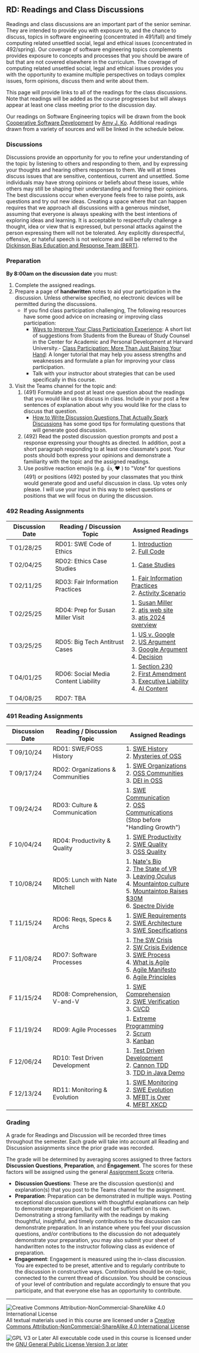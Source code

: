 ## RD: Readings and Class Discussions

Readings and class discussions are an important part of the senior seminar.  They are intended to provide you with exposure to, and the chance to discuss, topics in software engineering (concentrated in 491/fall) and timely computing related unsettled social, legal and ethical issues (concentrated in 492/spring). Our coverage of software engineering topics complements provides exposure to concepts and processes that you should be aware of but that are not covered elsewhere in the curriculum.  The coverage of computing related unsettled social, legal and ethical issues provides you with the opportunity to examine multiple perspectives on todays complex issues, form opinions, discuss them and write about them.

This page will provide links to all of the readings for the class discussions.  Note that readings will be added as the course progresses but will always appear at least one class meeting prior to the discussion day.

Our readings on Software Engineering topics will be drawn from the book [Cooperative Software Development](https://faculty.washington.edu/ajko/books/cooperative-software-development/) by [Amy J. Ko](https://faculty.washington.edu/ajko/). Additional readings drawn from a variety of sources and will be linked in the schedule below.

### Discussions

Discussions provide an opportunity for you to refine your understanding of the topic by listening to others and responding to them, and by expressing your thoughts and hearing others responses to them.  We will at times discuss issues that are sensitive, contentious, current and unsettled. Some individuals may have strong opinions or beliefs about these issues, while others may still be shaping their understanding and forming their opinions. The best discussions occur when everyone feels free to raise points, ask questions and try out new ideas. Creating a space where that can happen requires that we approach all discussions with a generous mindset, assuming that everyone is always speaking with the best intentions of exploring ideas and learning. It is acceptable to respectfully challenge a thought, idea or view that is expressed, but personal attacks against the person expressing them will not be tolerated. Any explicitly disrespectful, offensive, or hateful speech is not welcome and will be referred to the [Dickinson Bias Education and Response Team (BERT)](https://www.dickinson.edu/info/20050/diversity_and_inclusion/3406/bias_education_and_response_team).

### Preparation

**By 8:00am on the discussion date** you must:

1. Complete the assigned readings. 
2. Prepare a page of **handwritten** notes to aid your participation in the discussion. Unless otherwise specified, no electronic devices will be permitted during the discussions.
   - If you find class participation challenging, The following resources have some good advice on increasing or improving class participation:
     - [Ways to Improve Your Class Participation Experience](https://studylib.net/doc/18188459/ways-to-improve-your-class-participation-experience--sugg...): A short list of suggestions from Students from the Bureau of Study Counsel in the Center for Academic and Personal Development at Harvard University.- [Class Participation: More Than Just Raising Your Hand](https://www.millersville.edu/gened/files/pdfs-faculty-handbook/class-participation-tutorial.pdf): A longer tutorial that may help you assess strengths and weaknesses and formulate a plan for improving your class participation.
     - Talk with your instructor about strategies that can be used specifically in this course.
3. Visit the Teams channel for the topic and:
   1. (491) Formulate and post at least one question about the readings that you would like us to discuss in class. Include in your post a few sentences of explanation about why you would like for the class to discuss that question.
      - [How to Write Discussion Questions That Actually Spark Discussions](https://www.eduflow.com/blog/how-to-write-discussion-questions-that-actually-spark-discussions) has some good tips for formulating  questions that will generate good discussion.
   2. (492) Read the posted discussion question prompts and post a response expressing your thoughts as directed. In addition, post a short paragraph responding to at least one classmate's post. Your posts should both express your opinions and demonstrate a familiarity with the topic and the assigned readings.
   3. Use positive reaction emojis (e.g. 👍, ❤️ ) to "Vote" for questions (491) or positions (492) posted by your classmates that you think would generate good and useful discussion in class.  Up votes only please. I will use your input in this way to select questions or positions that we will focus on during the discussion.

### 492 Reading Assignments

Discussion Date | Reading / Discussion Topic           | Assigned Readings
----------------|--------------------------------------|--------------------
T 01/28/25      | RD01: SWE Code of Ethics             | 1. [Introduction]<br>2. [Full Code]
T 02/04/25      | RD02: Ethics Case Studies            | 1. [Case Studies]
T 02/11/25      | RD03: Fair Information Practices     | 1. [Fair Information Practices]<br>2. [Activity Scenario]
T 02/25/25      | RD04: Prep for Susan Miller Visit    | 1. [Susan Miller]<br>2. [atis web site]<br>3. [atis 2024 overview]
T 03/25/25      | RD05: Big Tech Antitrust Cases       | 1. [US v. Google]<br>2. [US Argument]<br>3. [Google Argument]<br>4. [Decision]
T 04/01/25      | RD06: Social Media Content Liability | 1. [Section 230]<br>2. [First Amendment]<br>3. [Executive Liability]<br>4. [AI Content]
T 04/08/25      | RD07: TBA                            |

[Introduction]: https://www.researchgate.net/profile/Donald-Gotterbarn/publication/3247475_How_the_new_Software_Engineering_Code_of_Ethics_affects_you/links/5702d21608aeade57a2469f1/How-the-new-Software-Engineering-Code-of-Ethics-affects-you.pdf
[Full Code]: https://ethics.acm.org/code-of-ethics/software-engineering-code/

[Case Studies]: https://courses.cs.vt.edu/cs4944/S14/GotterbarnMiller.pdf
[Podcast (10:00)]: https://freecodecamp.libsyn.com/ep-7-the-code-im-still-ashamed-of

[Fair Information Practices]: https://www.worldprivacyforum.org/2008/01/report-a-brief-introduction-to-fair-information-practices/
[Activity Scenario]: materials/glucomon.md

[Susan Miller]: https://atis.org/staff/susan-miller-president-ceo/
[atis web site]: https://atis.org
[atis 2024 overview]: https://atis.org/?sdm_process_download=1&download_id=1960198

[US v. Google]: https://go.gale.com/ps/retrieve.do?tabID=T004&resultListType=RESULT_LIST&searchResultsType=SingleTab&retrievalId=ee6ff164-c28f-4e8e-be71-9e4d010d3499&hitCount=2&searchType=BasicSearchForm&currentPosition=1&docId=GALE%7CA763660614&docType=Article&sort=Relevance&contentSegment=ZNEW-FullText&prodId=STND&pageNum=1&contentSet=GALE%7CA763660614&searchId=R1&userGroupName=carl22017&inPS=true
[US Argument]: https://go.gale.com/ps/retrieve.do?tabID=T004&resultListType=RESULT_LIST&searchResultsType=SingleTab&retrievalId=ab9cba7e-39e5-41f4-90ac-fd17482602ad&hitCount=3&searchType=BasicSearchForm&currentPosition=2&docId=GALE%7CA770275785&docType=Article&sort=Relevance&contentSegment=ZONE-MOD1&prodId=AONE&pageNum=1&contentSet=GALE%7CA770275785&searchId=R3&userGroupName=carl22017&inPS=true
[Google Argument]: https://go.gale.com/ps/retrieve.do?tabID=T004&resultListType=RESULT_LIST&searchResultsType=SingleTab&retrievalId=276d50ca-296b-4857-85ab-0d2880301188&hitCount=1&searchType=BasicSearchForm&currentPosition=1&docId=GALE%7CA772840721&docType=Article&sort=Relevance&contentSegment=ZONE-MOD1&prodId=AONE&pageNum=1&contentSet=GALE%7CA772840721&searchId=R4&userGroupName=carl22017&inPS=true
[Decision]: https://go.gale.com/ps/retrieve.do?tabID=T004&resultListType=RESULT_LIST&searchResultsType=SingleTab&retrievalId=7f51b841-4540-4356-95b8-ac8e10346686&hitCount=3&searchType=BasicSearchForm&currentPosition=1&docId=GALE%7CA803969901&docType=Article&sort=Relevance&contentSegment=ZONE-MOD1&prodId=AONE&pageNum=1&contentSet=GALE%7CA803969901&searchId=R5&userGroupName=carl22017&inPS=true

[Section 230]: https://advance.lexis.com/document/?pdmfid=1519360&crid=78989e10-8961-460a-b498-b67c92723f7e&pddocfullpath=%2Fshared%2Fdocument%2Fnews%2Furn%3AcontentItem%3A600W-7V51-JBG3-60YD-00000-00&pdcontentcomponentid=6742&pdteaserkey=sr0&pditab=allpods&ecomp=hc-yk&earg=sr0&prid=ab077065-19a8-4acf-9b20-7f353b577cb0
[First Amendment]: https://advance.lexis.com/document/?pdmfid=1519360&crid=3d5a3db6-2d4c-4e10-934e-7a9eb41e7126&pddocfullpath=%2Fshared%2Fdocument%2Fnews%2Furn%3AcontentItem%3A6BDJ-J3F1-JBG3-603H-00000-00&pdcontentcomponentid=6742&pdteaserkey=sr0&pditab=allpods&ecomp=hc-yk&earg=sr0&prid=f93efefe-0ecf-40cc-bfca-50d7c0ffc9b4
[Executive Liability]: https://advance.lexis.com/document/?pdmfid=1519360&crid=472e5585-8a80-4e5c-8bd6-fc40effb5ffd&pddocfullpath=%2Fshared%2Fdocument%2Fnews%2Furn%3AcontentItem%3A6CV0-5MG1-JBG3-601R-00000-00&pdcontentcomponentid=6742&pdteaserkey=sr0&pditab=allpods&ecomp=hc-yk&earg=sr0&prid=d71d5ba4-c571-43a8-a028-93cc8a553043
[AI Content]: https://advance.lexis.com/document/?pdmfid=1519360&crid=868bdd40-7c70-4c44-9d07-f6f5fe895b5e&pddocfullpath=%2Fshared%2Fdocument%2Fnews%2Furn%3AcontentItem%3A6D7Y-BY11-DXY4-X46K-00000-00&pdcontentcomponentid=6742&pdteaserkey=sr1&pditab=allpods&ecomp=hc-yk&earg=sr1&prid=1c83cc52-da85-4218-840f-b77127ec4e96

### 491 Reading Assignments

Discussion Date | Reading / Discussion Topic          | Assigned Readings
----------------|-------------------------------------|--------------------
T 09/10/24      | RD01: SWE/FOSS History              | 1. [SWE History]<br>2. [Mysteries of OSS]
T 09/17/24      | RD02: Organizations & Communities   | 1. [SWE Organizations]<br>2. [OSS Communities]<br>3. [DEI in OSS]
T 09/24/24      | RD03: Culture & Communication       | 1. [SWE Communication]<br>2. [OSS Communications]<br>(Stop before "Handling Growth")
F 10/04/24      | RD04: Productivity & Quality        | 1. [SWE Productivity]<br>2. [SWE Quality]<br>3. [OSS Quality]
T 10/08/24      | RD05: Lunch with Nate Mitchell      | 1. [Nate's Bio]<br>2. [The State of VR]<br>3. [Leaving Oculus]<br>4. [Mountaintop culture]<br>5. [Mountaintop Raises $30M]<br>6. [Spectre Divide]
T 11/15/24      | RD06: Reqs, Specs & Archs           | 1. [SWE Requirements]<br>2. [SWE Architecture]<br>3. [SWE Specifications]
F 11/08/24      | RD07: Software Processes            | 1. [The SW Crisis]<br>2. [SW Crisis Evidence]<br>3. [SWE Process]<br>4. [What is Agile]<br>5. [Agile Manifesto]<br>6. [Agile Principles]
F 11/15/24      | RD08: Comprehension, V-and-V        | 1. [SWE Comprehension]<br>2. [SWE Verification]<br>3. [CI/CD]
F 11/19/24      | RD09: Agile Processes               | 1. [Extreme Programming]<br>2. [Scrum]<br>3. [Kanban]
F 12/06/24      | RD10: Test Driven Development       | 1. [Test Driven Development]<br>2. [Cannon TDD]<br>3. [TDD in Java Demo]
F 12/13/24      | RD11: Monitoring & Evolution        | 1. [SWE Monitoring]<br>2. [SWE Evolution]<br>3. [MFBT is Over]<br>4. [MFBT XKCD]

[SWE History]: https://faculty.washington.edu/ajko/books/cooperative-software-development/history
[Mysteries of OSS]: https://doi.ieeecomputersociety.org/10.1109/HICSS.2005.609

[SWE Organizations]: https://faculty.washington.edu/ajko/books/cooperative-software-development/organizations
[OSS Communities]: https://opensource.com/business/13/6/four-types-organizational-structures-within-open-source-communities
[DEI in OSS]: https://blog.container-solutions.com/wtf-is-wrong-with-open-source-communities

[SWE Communication]: https://faculty.washington.edu/ajko/books/cooperative-software-development/communication
[OSS Communications]: https://producingoss.com/en/producingoss.html#communications

[SWE Productivity]: https://faculty.washington.edu/ajko/books/cooperative-software-development/productivity
[SWE Quality]: https://faculty.washington.edu/ajko/books/cooperative-software-development/quality
[OSS Quality]: https://blogs.worldbank.org/en/opendata/quality-open-source-software-how-many-eyes-are-enough

[Nate's Bio]: materials/NateBio.md
[The State of VR]: https://techcrunch.com/2016/06/20/oculus-interview/
[Leaving Oculus]: https://www.theverge.com/2019/8/13/20804074/oculus-vr-nate-mitchell-leaving-co-founder-virtual-reality-pioneer-facebook
[Mountaintop Culture]: https://www.gamesindustry.biz/oculus-vets-size-up-challenge-facing-their-new-studio-mountaintop
[Mountaintop Raises $30M]: https://venturebeat.com/games/nate-mitchells-mountaintop-raises-30m-for-player-vs-player-games/
[Spectre Divide]: https://www.youtube.com/watch?v=-2fqInBNkfE

[SWE Requirements]: https://faculty.washington.edu/ajko/books/cooperative-software-development/requirements
[SWE Architecture]: https://faculty.washington.edu/ajko/books/cooperative-software-development/architecture
[SWE Specifications]: https://faculty.washington.edu/ajko/books/cooperative-software-development/specifications

[The SW Crisis]: https://www.youtube.com/watch?v=0b5vp4Z2PKE
[SW Crisis Evidence]: https://www.youtube.com/watch?v=Cd3TrUK8axU
[SWE Process]: https://faculty.washington.edu/ajko/books/cooperative-software-development/process
[What is Agile]: https://www.agilealliance.org/agile101/
[Agile Manifesto]: https://agilemanifesto.org/
[Agile Principles]: https://agilemanifesto.org/principles.html

[SWE Comprehension]: https://faculty.washington.edu/ajko/books/cooperative-software-development/comprehension
[SWE Verification]: https://faculty.washington.edu/ajko/books/cooperative-software-development/verification
[CI/CD]: https://www.digitalocean.com/community/tutorials/an-introduction-to-continuous-integration-delivery-and-deployment

[Extreme Programming]: https://ronjeffries.com/xprog/what-is-extreme-programming/
[Scrum]: https://www.codemag.com/article/0805051/Introduction-to-Scrum
[Kanban]: https://getnave.com/blog/what-is-the-kanban-method/

[Test Driven Development]: https://martinfowler.com/bliki/TestDrivenDevelopment.html
[Cannon TDD]: https://tidyfirst.substack.com/p/canon-tdd
[TDD in Java Demo]: https://www.youtube.com/watch?v=eMU_hninZAs

[SWE Monitoring]: https://faculty.washington.edu/ajko/books/cooperative-software-development/monitoring
[SWE Evolution]: https://faculty.washington.edu/ajko/books/cooperative-software-development/evolution
[MFBT is Over]: https://lms.dickinson.edu/mod/resource/view.php?id=1146854
[MFBT XKCD]: https://www.explainxkcd.com/wiki/index.php/1428:_Move_Fast_and_Break_Things

### Grading

A grade for Readings and Discussion will be recorded three times throughout the semester.  Each grade will take into account all Reading and Discussion assignments since the prior grade was recorded.

The grade will be determined by averaging scores assigned to three factors <b>Discussion Questions</b>, <b>Preparation</b>, and <b>Engagement</b>.  The scores for these factors will be assigned using the general [Assignment Score](../syllabus.md#assignment-scores) criteria.
- **Discussion Questions**: These are the discussion question(s) and explanation(s) that you post to the Teams channel for the assignment.
- **Preparation**: Preparation can be demonstrated in multiple ways. Posting exceptional discussion questions with thoughtful explanations can help to demonstrate preparation, but will not be sufficient on its own. Demonstrating a strong familiarity with the readings by making thoughtful, insightful, and timely contributions to the discussion can demonstrate preparation. In an instance where you feel your discussion questions, and/or contributions to the discussion do not adequately demonstrate your preparation, you may also submit your sheet of handwritten notes to the instructor following class as evidence of preparation.
- **Engagement**: Engagement is measured using the in-class discussion.  You are expected to be preset, attentive and to regularly contribute to the discussion in constructive ways.  Contributions should be on-topic, connected to the current thread of discussion.  You should be conscious of your level of contribution and regulate accordingly to ensure that you participate, and that everyone else has an opportunity to contribute.

---

![Creative Commons Attribution-NonCommercial-ShareAlike 4.0 International License](https://i.creativecommons.org/l/by-nc-sa/4.0/88x31.png "Creative Commons Attribution-NonCommercial-ShareAlike 4.0 International License") All textual materials used in this course are licensed under a [Creative Commons Attribution-NonCommercial-ShareAlike 4.0 International License](http://creativecommons.org/licenses/by-nc-sa/4.0/)

![GPL V3 or Later](https://www.gnu.org/graphics/gplv3-or-later-sm.png "GPL V3 or later") All executable code used in this course is licensed under the [GNU General Public License Version 3 or later](https://www.gnu.org/licenses/gpl.txt)
